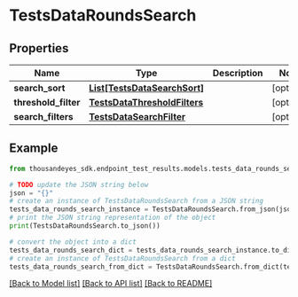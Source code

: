 # TestsDataRoundsSearch


## Properties

Name | Type | Description | Notes
------------ | ------------- | ------------- | -------------
**search_sort** | [**List[TestsDataSearchSort]**](TestsDataSearchSort.md) |  | [optional] 
**threshold_filter** | [**TestsDataThresholdFilters**](TestsDataThresholdFilters.md) |  | [optional] 
**search_filters** | [**TestsDataSearchFilter**](TestsDataSearchFilter.md) |  | [optional] 

## Example

```python
from thousandeyes_sdk.endpoint_test_results.models.tests_data_rounds_search import TestsDataRoundsSearch

# TODO update the JSON string below
json = "{}"
# create an instance of TestsDataRoundsSearch from a JSON string
tests_data_rounds_search_instance = TestsDataRoundsSearch.from_json(json)
# print the JSON string representation of the object
print(TestsDataRoundsSearch.to_json())

# convert the object into a dict
tests_data_rounds_search_dict = tests_data_rounds_search_instance.to_dict()
# create an instance of TestsDataRoundsSearch from a dict
tests_data_rounds_search_from_dict = TestsDataRoundsSearch.from_dict(tests_data_rounds_search_dict)
```
[[Back to Model list]](../README.md#documentation-for-models) [[Back to API list]](../README.md#documentation-for-api-endpoints) [[Back to README]](../README.md)


